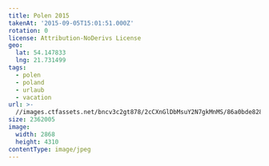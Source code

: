 ```yaml
---
title: Polen 2015
takenAt: '2015-09-05T15:01:51.000Z'
rotation: 0
license: Attribution-NoDerivs License
geo:
  lat: 54.147833
  lng: 21.731499
tags:
  - polen
  - poland
  - urlaub
  - vacation
url: >-
  //images.ctfassets.net/bncv3c2gt878/2cCXnGlDbMsuY2N7gkMnMS/86a0bde828d3ad54b8e707357d85faf2/polen-2015_25931605956_o
size: 2362005
image:
  width: 2868
  height: 4310
contentType: image/jpeg
---
```


